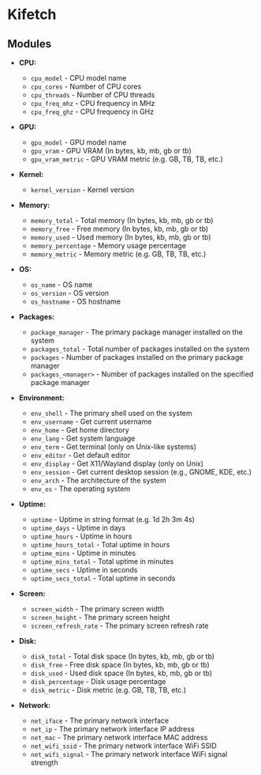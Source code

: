 # Kifetch

## Modules

- **CPU:**
  - `cpu_model` - CPU model name
  - `cpu_cores` - Number of CPU cores
  - `cpu_threads` - Number of CPU threads
  - `cpu_freq_mhz` - CPU frequency in MHz
  - `cpu_freq_ghz` - CPU frequency in GHz

- **GPU:**
  - `gpu_model` - GPU model name
  - `gpu_vram` - GPU VRAM (In bytes, kb, mb, gb or tb)
  - `gpu_vram_metric` - GPU VRAM metric (e.g. GB, TB, TB, etc.)

- **Kernel:**
  - `kernel_version` - Kernel version

- **Memory:**
  - `memory_total` - Total memory (In bytes, kb, mb, gb or tb)
  - `memory_free` - Free memory (In bytes, kb, mb, gb or tb)
  - `memory_used` - Used memory (In bytes, kb, mb, gb or tb)
  - `memory_percentage` - Memory usage percentage
  - `memory_metric` - Memory metric (e.g. GB, TB, TB, etc.)

- **OS:**
  - `os_name` - OS name
  - `os_version` - OS version
  - `os_hostname` - OS hostname

- **Packages:**
  - `package_manager` - The primary package manager installed on the system
  - `packages_total` - Total number of packages installed on the system
  - `packages` - Number of packages installed on the primary package manager
  - `packages_<manager>` - Number of packages installed on the specified package manager

- **Environment:**
  - `env_shell` - The primary shell used on the system
  - `env_username` - Get current username
  - `env_home` - Get home directory
  - `env_lang` - Get system language
  - `env_term` - Get terminal (only on Unix-like systems)
  - `env_editor` - Get default editor
  - `env_display` - Get X11/Wayland display (only on Unix)
  - `env_session` - Get current desktop session (e.g., GNOME, KDE, etc.)
  - `env_arch` - The architecture of the system
  - `env_os` - The operating system

- **Uptime:**
  - `uptime` - Uptime in string format (e.g. 1d 2h 3m 4s)
  - `uptime_days` - Uptime in days
  - `uptime_hours` - Uptime in hours
  - `uptime_hours_total` - Total uptime in hours
  - `uptime_mins` - Uptime in minutes
  - `uptime_mins_total` - Total uptime in minutes
  - `uptime_secs` - Uptime in seconds
  - `uptime_secs_total` - Total uptime in seconds

- **Screen:**
  - `screen_width` - The primary screen width
  - `screen_height` - The primary screen height
  - `screen_refresh_rate` - The primary screen refresh rate
  
- **Disk:**
  - `disk_total` - Total disk space (In bytes, kb, mb, gb or tb)
  - `disk_free` - Free disk space (In bytes, kb, mb, gb or tb)
  - `disk_used` - Used disk space (In bytes, kb, mb, gb or tb)
  - `disk_percentage` - Disk usage percentage
  - `disk_metric` - Disk metric (e.g. GB, TB, TB, etc.)

- **Network:**
  - `net_iface` - The primary network interface
  - `net_ip` - The primary network interface IP address
  - `net_mac` - The primary network interface MAC address
  - `net_wifi_ssid` - The primary network interface WiFi SSID
  - `net_wifi_signal` - The primary network interface WiFi signal strength
